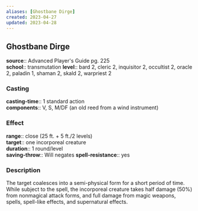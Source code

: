 ```yaml
---
aliases: [Ghostbane Dirge]
created: 2023-04-27
updated: 2023-04-28
---
```


## Ghostbane Dirge

**source**:: Advanced Player's Guide pg. 225  
**school**:: transmutation
**level**:: bard 2, cleric 2, inquisitor 2, occultist 2, oracle 2, paladin 1, shaman 2, skald 2, warpriest 2

### Casting

**casting-time**:: 1 standard action  
**components**:: V, S, M/DF (an old reed from a wind instrument)

### Effect

**range**:: close (25 ft. + 5 ft./2 levels)  
**target**:: one incorporeal creature  
**duration**:: 1 round/level  
**saving-throw**:: Will negates
**spell-resistance**:: yes

### Description

The target coalesces into a semi-physical form for a short period of time. While subject to the spell, the incorporeal creature takes half damage (50%) from nonmagical attack forms, and full damage from magic weapons, spells, spell-like effects, and supernatural effects.
